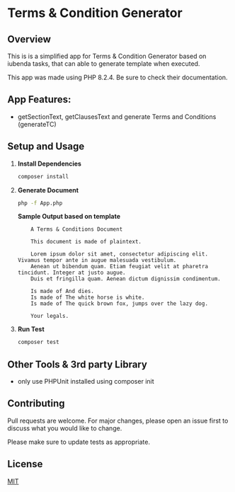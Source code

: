 # Terms & Condition Generator

## Overview

This is is a simplified app for Terms & Condition Generator based on iubenda tasks, that can able to generate template when executed.

This app was made using PHP 8.2.4. Be sure to check their documentation.

## App Features:

-   getSectionText, getClausesText and generate Terms and Conditions (generateTC)

## Setup and Usage

1. **Install Dependencies**

    ```bash
    composer install
    ```

2. **Generate Document**

    ```bash
    php -f App.php
    ```

    **Sample Output based on template**

    ```output
        A Terms & Conditions Document

        This document is made of plaintext.

        Lorem ipsum dolor sit amet, consectetur adipiscing elit. Vivamus tempor ante in augue malesuada vestibulum.
        Aenean ut bibendum quam. Etiam feugiat velit at pharetra tincidunt. Integer at justo augue.
        Duis et fringilla quam. Aenean dictum dignissim condimentum.

        Is made of And dies.
        Is made of The white horse is white.
        Is made of The quick brown fox, jumps over the lazy dog.

        Your legals.
    ```

3. **Run Test**

    ```bash
    composer test
    ```

## Other Tools & 3rd party Library

-   only use PHPUnit installed using composer init

## Contributing

Pull requests are welcome. For major changes, please open an issue first
to discuss what you would like to change.

Please make sure to update tests as appropriate.

## License

[MIT](https://choosealicense.com/licenses/mit/)
